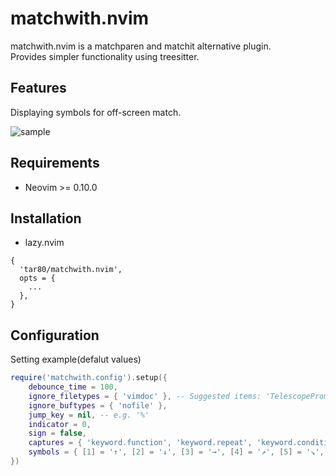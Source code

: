 # matchwith.nvim

matchwith.nvim is a matchparen and matchit alternative plugin.  
Provides simpler functionality using treesitter.

## Features

Displaying symbols for off-screen match.

![sample](https://github.com/tar80/matchwith.nvim/assets/45842304/82b5a284-f4bc-4c07-838f-dcf77f5bf941)

## Requirements

- Neovim >= 0.10.0

## Installation

- lazy.nvim

```lua:
{
  'tar80/matchwith.nvim',
  opts = {
    ...
  },
}
```

## Configuration

Setting example(defalut values)

```lua
require('matchwith.config').setup({
    debounce_time = 100,
    ignore_filetypes = { 'vimdoc' }, -- Suggested items: 'TelescopePrompt', 'cmp-menu'
    ignore_buftypes = { 'nofile' },
    jump_key = nil, -- e.g. '%'
    indicator = 0,
    sign = false,
    captures = { 'keyword.function', 'keyword.repeat', 'keyword.conditional', 'punctuation.bracket' },
    symbols = { [1] = '↑', [2] = '↓', [3] = '→', [4] = '↗', [5] = '↘', [6] = '←', [7] = '↖', [8] = '↙' },
})
```
